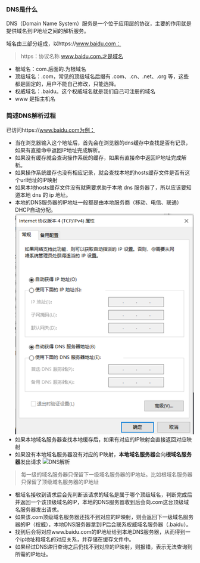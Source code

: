 ### DNS是什么
DNS（Domain Name System）服务是一个位于应用层的协议，主要的作用就是提供域名到IP地址之间的解析服务。

域名由三部分组成，以https://www.baidu.com：
> https：协议名称
> www.baidu.com.才是域名

- 根域名：com.后面的.为根域名
- 顶级域名：.com，常见的顶级域名后缀有 .com、.cn、.net、.org 等，这些都是固定的，用户不能自己修改，只能选择。
- 权威域名：.baidu。这个权威域名就是我们自己可注册的域名
- www 是指主机名

### 简述DNS解析过程

已访问https://www.baidu.com为例：
- 当在浏览器输入这个地址后，首先会在浏览器的dns缓存中查找是否有记录，如果有直接命中返回IP地址完成解析。
- 如果没有缓存就会查询操作系统的缓存，如果有直接命中返回IP地址完成解析。
- 如果操作系统缓存也没有相应记录，就会查找本地的hosts缓存文件是否有这个url地址的IP映射
- 如果本地hosts缓存文件没有就需要求助于本地 dns 服务器了，所以应该要知道本地 dns 的 ip 地址。
- 本地的DNS服务器的IP地址一般都是由本地服务商（移动、电信、联通）DHCP自动分配。
![DNSIP地址](../img/Bowser/DNSIP地址.png)
- 如果本地域名服务器查找本地缓存后，如果有对应的IP映射会直接返回对应映射
- 如果没有本地域名服务器没有对应的IP映射，**本地域名服务器**会向**根域名服务器**发出请求
![DNS解析](https://bkimg.cdn.bcebos.com/pic/6159252dd42a2834349bc9c82bffdeea15ce37d31197?x-bce-process=image/watermark,image_d2F0ZXIvYmFpa2UxNTA=,g_7,xp_5,yp_5/format,f_auto)
> 每一级的域名服务器只保留下一级域名服务器的IP地址。比如根域名服务器只保留了顶级域名服务器的IP地址
- 根域名接收到请求后会先判断该请求的域名是属于哪个顶级域名，判断完成后并返回一个该顶级域名的IP，本地的DNS服务器收到后会向.com这台顶级域名服务器发出请求。
- 如果该.com顶级域名服务器还找不到对应的IP映射，则会返回下一级域名服务器的IP（权威），本地DNS服务器拿到IP后会联系权威域名服务器（.baidu）。
- 找到后会将对应www.baidu.com的IP地址给到本地DNS服务器，从而得到一个ip地址和域名的对应关系，并存储在缓存文件中。
- 如果经过DNS递归查询之后仍找不到对应的IP映射，则报错，表示无法查询到所需的IP地址。